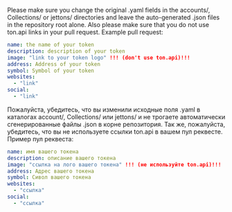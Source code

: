 Please make sure you change the original .yaml fields in the accounts/, Collections/ or jettons/ directories and leave the auto-generated .json files in the repository root alone. Also please make sure that you do not use ton.api links in your pull request.
Example pull request:

```yaml
name: the name of your token
description: description of your token
image: "link to your token logo" !!! (don't use ton.api)!!!
address: Address of your token 
symbol: Symbol of your token
websites:
  - "link"
social:
  - "link"
```



Пожалуйста, убедитесь, что вы изменили исходные поля .yaml в каталогах account/, Collections/ или jettons/ и не трогаете автоматически сгенерированные файлы .json в корне репозитория. Так же, пожалуйста, убедитесь, что вы не используете ссылки ton.api в вашем пул реквесте.
Пример пул реквеста:

```yaml
name: имя вашего токена
description: описание вашего токена
image: "ссылка на лого вашего токена" !!! (не используйте ton.api)!!!
address: Адрес вашего токена 
symbol: Сивол вашего токена
websites:
  - "ссылка"
social:
  - "ссылка"
  ```
